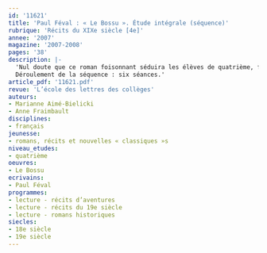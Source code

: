 ```yaml
---
id: '11621'
title: 'Paul Féval : « Le Bossu ». Étude intégrale (séquence)'
rubrique: 'Récits du XIXe siècle [4e]'
annee: '2007'
magazine: '2007-2008'
pages: '38'
description: |-
  'Nul doute que ce roman foisonnant séduira les élèves de quatrième, filles et garçons, d’autant qu’il s’inscrit dans une période, le XVIIIe siècle, explorée en français et en histoire. Action, rebondissements, suspense, amour… beaucoup d’atouts pour ce « Bossu » qui parut en feuilleton dans « Le Siècle » du 7 mai au 15 août 1857, sous la plume de Paul Féval (1817-1887). Cet auteur de nombreux romans-feuilletons partagea les faveurs du public au côté d’Alexandre Dumas. L’étude proposée ici s’attache essentiellement aux procédés romanesques, mais de nombreuses pistes sont indiquées : on peut choisir ainsi les composantes d’une séquence adaptée à sa classe. Trois axes ont été privilégiés : l’analyse de la construction du personnage, l’étude parallèle des joutes oratoires et des scènes d’action qui voient le triomphe de Lagardère et l’importance de l’implicite dans le texte. En ce qui concerne la méthodologie, des guides accompagnent la lecture autonome du roman et présentent une progression dans la pratique du résumé de lecture.
  Déroulement de la séquence : six séances.'
article_pdf: '11621.pdf'
revue: 'L’école des lettres des collèges'
auteurs:
- Marianne Aimé-Bielicki
- Anne Fraimbault
disciplines:
- français
jeunesse:
- romans, récits et nouvelles « classiques »s
niveau_etudes:
- quatrième
oeuvres:
- Le Bossu
ecrivains:
- Paul Féval
programmes:
- lecture - récits d’aventures
- lecture - récits du 19e siècle
- lecture - romans historiques
siecles:
- 18e siècle
- 19e siècle
---
```

